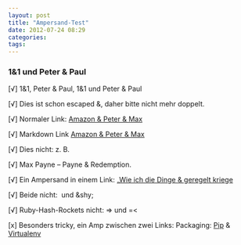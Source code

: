 ```yaml
---
layout: post
title: "Ampersand-Test"
date: 2012-07-24 08:29
categories: 
tags: 
---
```


### 1&1 und Peter & Paul

[√] 1&1, Peter & Paul, 1&amp;1 und Peter &amp; Paul

[√] Dies ist schon escaped &amp;, daher bitte nicht mehr doppelt.

[√] Normaler Link: <a href="http://www.amazon.de/?_encoding=UTF8&amp;camp=1638" title="Amazon & Peter &amp; Max">Amazon & Peter &amp; Max</a>

[√] Markdown Link [Amazon & Peter &amp; Max](http://www.amazon.de/?_encoding=UTF8&amp;camp=1638 "Amazon & Peter &amp; Max")

[√] Dies nicht: z.&nbsp;B.

[√] Max Payne – Payne &amp; Redemption.

[√] Ein Ampersand in einem Link: „<a href="http://www.amazon.de/gp/product/3492240607?ie=UTF8&amp;tag=kogakurede-21&amp;linkCode=as2&amp;camp=1638&amp;creative=6742&amp;creativeASIN=3492240607">Wie ich die Dinge &amp; geregelt kriege</a>

[√] Beide nicht: &shy; und &amp;shy;

[√] Ruby-Hash-Rockets nicht: =&gt; und =&lt;

[x] Besonders tricky, ein Amp zwischen zwei Links: Packaging: <a href="http://pip-installer.org/">Pip</a> &amp; <a href="http://virtualenv.openplans.org/">Virtualenv</a>
